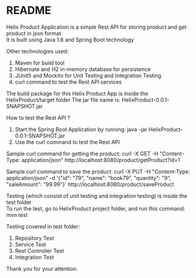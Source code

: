 README
=========
Helix Product Application is a simple Rest API for storing product and get product in json format\
It is built using Java 1.8 and Spring Boot technology

Other technologies used:
1. Maven for build tool
2. Hibernate and H2 in-memory database for persistence
3. JUnit5 and Mockito for Unit Testing and Integration Testing
4. curl command to test the Rest API services

The build package for this Helix Product App is inside the HelixProduct/target folder
The jar file name is: 
HelixProduct-0.0.1-SNAPSHOT.jar

How to test the Rest API ?
1. Start the Spring Boot Application by running: 
     java -jar HelixProduct-0.0.1-SNAPSHOT.jar
2. Use the curl command to test the Rest API

Sample curl command for getting the product:
curl -X GET -H "Content-Type: application/json" http://localhost:8080/product/getProduct?id=1

Sample curl command to save the product:
curl -X PUT -H "Content-Type: application/json" -d '{"id": "79", "name": "book79", "quantity": "9", "saleAmount": "99.99"}' http://localhost:8080/product/saveProduct

Testing (which consist of unit testing and integration testing) is inside the test folder\
To run the test, go to HelixProduct project folder, and run this command:    
   mvn test

Testing covered in test folder:
1. Repository Test
2. Service Test
3. Rest Controller Test
4. Integration Test

Thank you for your attention.

